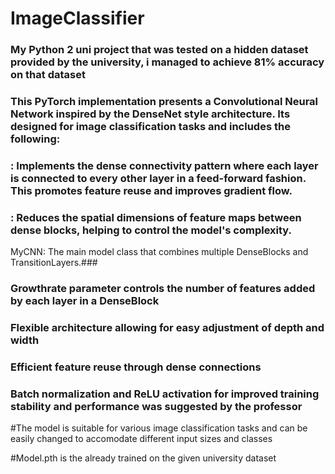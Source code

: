 # ImageClassifier
### My Python 2 uni project that was tested on a hidden dataset provided by the university, i managed to achieve 81% accuracy on that dataset
### This PyTorch implementation presents a Convolutional Neural Network inspired by the DenseNet style architecture. Its designed for image classification tasks and includes the following:

### <DenseBlock>: Implements the dense connectivity pattern where each layer is connected to every other layer in a feed-forward fashion. This promotes feature reuse and improves gradient flow.
### <TransitionLayer>: Reduces the spatial dimensions of feature maps between dense blocks, helping to control the model's complexity.
MyCNN: The main model class that combines multiple DenseBlocks and TransitionLayers.###

### Growthrate parameter controls the number of features added by each layer in a DenseBlock
### Flexible architecture allowing for easy adjustment of depth and width
### Efficient feature reuse through dense connections
### Batch normalization and ReLU activation for improved training stability and performance was suggested by the professor

#The model is suitable for various image classification tasks and can be easily changed to accomodate different input sizes and classes

#Model.pth is the already trained on the given university dataset



